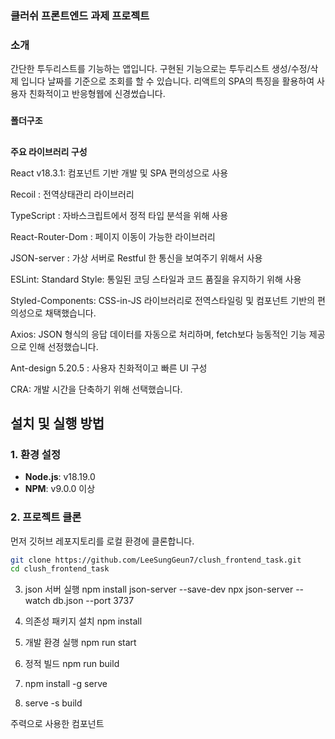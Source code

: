 
### **클러쉬 프론트엔드 과제 프로젝트**


### **소개**
간단한 투두리스트를 기능하는 앱입니다. 
구현된 기능으로는 투두리스트 생성/수정/삭제 입니다 
날짜를 기준으로 조회를 할 수 있습니다.
리액트의 SPA의 특징을 활용하여 사용자 친화적이고 반응형웹에 신경썼습니다. 

###
**폴더구조**

##
**주요 라이브러리 구성**

React v18.3.1: 컴포넌트 기반 개발 및 SPA 편의성으로 사용

Recoil : 전역상태관리 라이브러리 

TypeScript : 자바스크립트에서 정적 타입 분석을 위해 사용

React-Router-Dom : 페이지 이동이 가능한 라이브러리 

JSON-server : 가상 서버로 Restful 한 통신을 보여주기 위해서 사용

ESLint: Standard Style: 통일된 코딩 스타일과 코드 품질을 유지하기 위해 사용

Styled-Components: CSS-in-JS 라이브러리로 전역스타일링 및 컴포넌트 기반의 편의성으로 채택했습니다.

Axios: JSON 형식의 응답 데이터를 자동으로 처리하며, fetch보다 능동적인 기능 제공으로 인해 선정했습니다.

Ant-design 5.20.5 : 사용자 친화적이고 빠른 UI 구성 

CRA: 개발 시간을 단축하기 위해 선택했습니다.




## 설치 및 실행 방법

### 1. 환경 설정
- **Node.js**: v18.19.0
- **NPM**: v9.0.0 이상

### 2. 프로젝트 클론
먼저 깃허브 레포지토리를 로컬 환경에 클론합니다.

```bash
git clone https://github.com/LeeSungGeun7/clush_frontend_task.git
cd clush_frontend_task
```


3. json 서버 실행
npm install json-server --save-dev
npx json-server --watch db.json --port 3737

5. 의존성 패키지 설치
npm install

6. 개발 환경 실행
npm run start

7. 정적 빌드 npm run build

8. npm install -g serve

9. serve -s build


주력으로 사용한 컴포넌트


